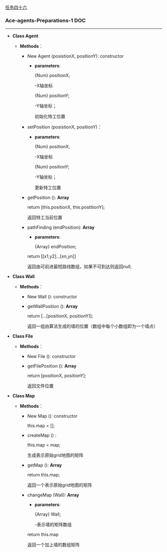 [任务四十六](http://ife.baidu.com/task/detail?taskId=46)

### Ace-agents-Preparations-1 DOC
----
* **Class Agent**

	* **Methods**：

		* New Agent (posistionX, positionY): constructor

			- **parameters**:

				{Num} positionX;

				-X轴坐标

				{Num} positionY;

				-Y轴坐标；

				初始化特工位置

		 * setPosition (posistionX, positionY)：

			- **parameters**:

				{Num} positionX;

				-X轴坐标

				{Num} positionY;

				-Y轴坐标；

				更新特工位置

		* getPosition (): **Array**

			return [this.positionX, this.postitionY];

			返回特工当前位置

		* pathFinding (endPosition): **Array**

			- **parameters**:

				{Array} endPosition;

			return [[x1,y2]...[xn,yn]]

			返回由可前进最短路线数组，如果不可到达则返回null;

* **Class Wall**

	* **Methods**：

		* New Wall (): constructor

		* getWallPosition	(): **Array**

			return [...[positionX, positionY]];

			返回一组由算法生成的墙的位置（数组中每个小数组即为一个墙点）

* **Class File**

	* **Methods**：

		* New File (): constructor

		* getFilePosition	(): **Array**

			return [positionX, positionY];

			返回文件位置


* **Class Map**

	* **Methods**：

		* New Map (): constructor

			this.map = [];

		* createMap () :

			this.map = map;

			生成表示原始grid地图的矩阵

		* getMap (): **Array**

			return this.map;

			返回一个表示原始grid地图的矩阵

		* changeMap (Wall): **Array**

			- **parameters**:

				{Array} Wall;

				-表示墙的矩阵数组

			return this.map

			返回一个加上墙的数组矩阵
